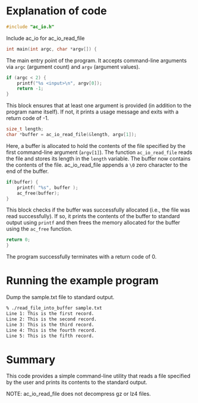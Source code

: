 # Explanation of code

```c
#include "ac_io.h"
```
Include ac_io for ac_io_read_file

```c
int main(int argc, char *argv[]) {
```
The main entry point of the program. It accepts command-line arguments via `argc` (argument count) and `argv` (argument values).

```c
if (argc < 2) {
    printf("%s <input>\n", argv[0]);
    return -1;
}
```
This block ensures that at least one argument is provided (in addition to the program name itself). If not, it prints a usage message and exits with a return code of -1.

```c
size_t length;
char *buffer = ac_io_read_file(&length, argv[1]);
```
Here, a buffer is allocated to hold the contents of the file specified by the first command-line argument (`argv[1]`). The function `ac_io_read_file` reads the file and stores its length in the `length` variable. The buffer now contains the contents of the file.  ac_io_read_file appends a `\0` zero character to the end of the buffer. 

```c
if(buffer) {
    printf( "%s", buffer );
    ac_free(buffer);
}
```
This block checks if the buffer was successfully allocated (i.e., the file was read successfully). If so, it prints the contents of the buffer to standard output using `printf` and then frees the memory allocated for the buffer using the `ac_free` function.

```c
return 0;
}
```
The program successfully terminates with a return code of 0.

# Running the example program

Dump the sample.txt file to standard output.

```bash
% ./read_file_into_buffer sample.txt
Line 1: This is the first record.
Line 2: This is the second record.
Line 3: This is the third record.
Line 4: This is the fourth record.
Line 5: This is the fifth record.
```

# Summary

This code provides a simple command-line utility that reads a file specified by the user and prints its contents to the standard output. 

NOTE: ac_io_read_file does not decompress gz or lz4 files.
